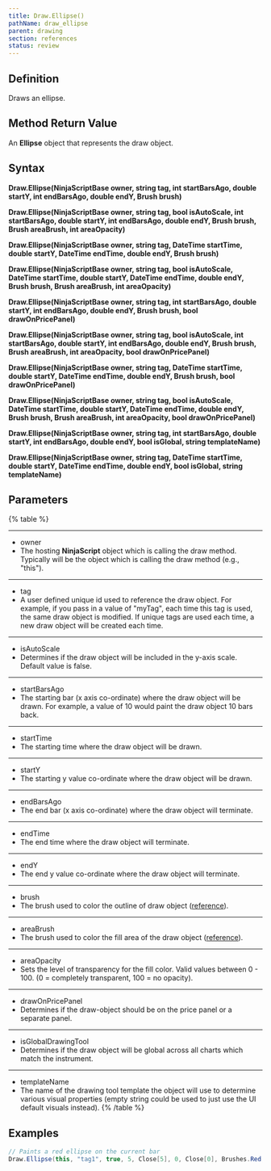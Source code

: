 ```yaml
---
title: Draw.Ellipse()
pathName: draw_ellipse
parent: drawing
section: references
status: review
---
```


## Definition

Draws an ellipse.

## Method Return Value

An **Ellipse** object that represents the draw object.

## Syntax

**Draw.Ellipse(NinjaScriptBase owner, string tag, int startBarsAgo, double startY, int endBarsAgo, double endY, Brush brush)**  

**Draw.Ellipse(NinjaScriptBase owner, string tag, bool isAutoScale, int startBarsAgo, double startY, int endBarsAgo, double endY, Brush brush, Brush areaBrush, int areaOpacity)**  

**Draw.Ellipse(NinjaScriptBase owner, string tag, DateTime startTime, double startY, DateTime endTime, double endY, Brush brush)**  

**Draw.Ellipse(NinjaScriptBase owner, string tag, bool isAutoScale, DateTime startTime, double startY, DateTime endTime, double endY, Brush brush, Brush areaBrush, int areaOpacity)**  

**Draw.Ellipse(NinjaScriptBase owner, string tag, int startBarsAgo, double startY, int endBarsAgo, double endY, Brush brush, bool drawOnPricePanel)**  

**Draw.Ellipse(NinjaScriptBase owner, string tag, bool isAutoScale, int startBarsAgo, double startY, int endBarsAgo, double endY, Brush brush, Brush areaBrush, int areaOpacity, bool drawOnPricePanel)**  

**Draw.Ellipse(NinjaScriptBase owner, string tag, DateTime startTime, double startY, DateTime endTime, double endY, Brush brush, bool drawOnPricePanel)**  

**Draw.Ellipse(NinjaScriptBase owner, string tag, bool isAutoScale, DateTime startTime, double startY, DateTime endTime, double endY, Brush brush, Brush areaBrush, int areaOpacity, bool drawOnPricePanel)**  

**Draw.Ellipse(NinjaScriptBase owner, string tag, int startBarsAgo, double startY, int endBarsAgo, double endY, bool isGlobal, string templateName)**  

**Draw.Ellipse(NinjaScriptBase owner, string tag, DateTime startTime, double startY, DateTime endTime, double endY, bool isGlobal, string templateName)**

## Parameters

{% table %}

---

* owner
* The hosting **NinjaScript** object which is calling the draw method. Typically will be the object which is calling the draw method (e.g., "this").

---

* tag
* A user defined unique id used to reference the draw object. For example, if you pass in a value of "myTag", each time this tag is used, the same draw object is modified. If unique tags are used each time, a new draw object will be created each time.

---

* isAutoScale
* Determines if the draw object will be included in the y-axis scale. Default value is false.

---

* startBarsAgo
* The starting bar (x axis co-ordinate) where the draw object will be drawn. For example, a value of 10 would paint the draw object 10 bars back.

---

* startTime
* The starting time where the draw object will be drawn.

---

* startY
* The starting y value co-ordinate where the draw object will be drawn.

---

* endBarsAgo
* The end bar (x axis co-ordinate) where the draw object will terminate.

---

* endTime
* The end time where the draw object will terminate.

---

* endY
* The end y value co-ordinate where the draw object will terminate.

---

* brush
* The brush used to color the outline of draw object ([reference](brushes)).

---

* areaBrush
* The brush used to color the fill area of the draw object ([reference](brushes)).

---

* areaOpacity
* Sets the level of transparency for the fill color. Valid values between 0 - 100. (0 = completely transparent, 100 = no opacity).

---

* drawOnPricePanel
* Determines if the draw-object should be on the price panel or a separate panel.

---

* isGlobalDrawingTool
* Determines if the draw object will be global across all charts which match the instrument.

---

* templateName
* The name of the drawing tool template the object will use to determine various visual properties (empty string could be used to just use the UI default visuals instead).
{% /table %}

## Examples

```csharp
// Paints a red ellipse on the current bar
Draw.Ellipse(this, "tag1", true, 5, Close[5], 0, Close[0], Brushes.Red, Brushes.Red, 5);

```
